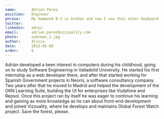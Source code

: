 ```yaml
---
name:       Adrián Pérez
position:   Engineer
phrase:     My Hammond B-3 is broken and now I use this other keyboard.
twitter:    
linkedin:   adrpz
email:      adrian.perez@vizzuality.com
photo:      unknown_2.jpg
author:     Alicia
date:       2015-05-08
order: 		6
---
```


 Adrián developed a keen interest in computers during his childhood, going on to study Software Engineering in Valladolid University. He started his first internship as a web developer there, and after that started working for Spanish Government projects in Neoris, a software consultancy company. 
 Two years after that he moved to Madrid and helped the development of the OKN Learning Suite, building the UI for enterprises like Vodafone and Repsol. Once this project ran by itself he was eager to continue his learning and gaining as more knowledge as he can about front-end development and joined Vizzuality, where he develops and maintains Global Forest Watch project. Save the forest, please.